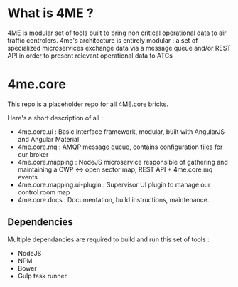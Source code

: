 # What is 4ME ?

4ME is modular set of tools built to bring non critical operational data to air traffic controlers. 4me's architecture is entirely modular : a set of specialized microservices exchange data via a message queue and/or REST API in order to present relevant operational data to ATCs

# 4me.core

This repo is a placeholder repo for all 4ME.core bricks.

Here's a short description of all :
* 4me.core.ui : Basic interface framework, modular, built with AngularJS and Angular Material
* 4me.core.mq : AMQP message queue, contains configuration files for our broker
* 4me.core.mapping : NodeJS microservice responsible of gathering and maintaining a CWP <-> open sector map, REST API + 4me.core.mq events
* 4me.core.mapping.ui-plugin : Supervisor UI plugin to manage our control room map
* 4me.core.docs : Documentation, build instructions, maintenance.

## Dependencies

Multiple dependancies are required to build and run this set of tools :
* NodeJS
* NPM
* Bower
* Gulp task runner
